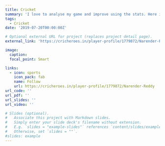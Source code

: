 ```yaml
---
title: Cricket
summary: 'I love to analyse my game and improve using the stats. Here is a glimpse of my cricket career' 
tags:
  - Cricket
date: '2019-07-20T00:00:00Z'

# Optional external URL for project (replaces project detail page).
external_link: 'https://cricheroes.in/player-profile/1779872/Narender-Reddy#STATS'

image:
  caption: 
  focal_point: Smart

links:
  - icon: sports
    icon_pack: fab
    name: Follow
    url: https://cricheroes.in/player-profile/1779872/Narender-Reddy
url_code: ''
url_pdf: ''
url_slides: ''
url_video: ''

# Slides (optional).
#   Associate this project with Markdown slides.
#   Simply enter your slide deck's filename without extension.
#   E.g. `slides = "example-slides"` references `content/slides/example-slides.md`.
#   Otherwise, set `slides = ""`.
#slides: example
---
```

